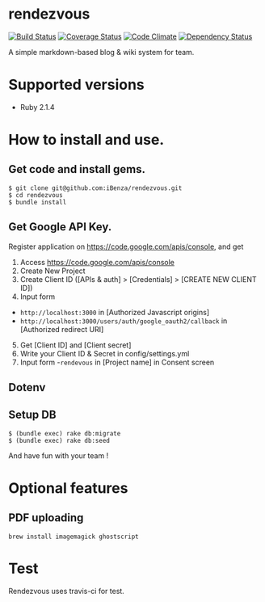 rendezvous
==========

[![Build Status](https://travis-ci.org/iBenza/rendezvous.png)](https://travis-ci.org/iBenza/rendezvous)
[![Coverage Status](https://coveralls.io/repos/iBenza/rendezvous/badge.png)](https://coveralls.io/r/iBenza/rendezvous)
[![Code Climate](https://codeclimate.com/github/iBenza/rendezvous.png)](https://codeclimate.com/github/iBenza/rendezvous)
[![Dependency Status](https://gemnasium.com/iBenza/rendezvous.png)](https://gemnasium.com/iBenza/rendezvous)

A simple markdown-based blog & wiki system for team.


# Supported versions

- Ruby 2.1.4

# How to install and use.

## Get code and install gems.

```
$ git clone git@github.com:iBenza/rendezvous.git
$ cd rendezvous
$ bundle install
```

## Get Google API Key.

Register application on https://code.google.com/apis/console,
and get

1. Access https://code.google.com/apis/console
2. Create New Project
3. Create Client ID ([APIs & auth] > [Credentials] > [CREATE NEW CLIENT ID])
4. Input form
  - `http://localhost:3000` in [Authorized Javascript origins]
  - `http://localhost:3000/users/auth/google_oauth2/callback` in [Authorized redirect URI]
5. Get [Client ID] and [Client secret]
6. Write your Client ID & Secret in config/settings.yml
7. Input form
  -`rendevous` in [Project name] in Consent screen


## Dotenv


## Setup DB

```
$ (bundle exec) rake db:migrate
$ (bundle exec) rake db:seed
```
And have fun with your team !


# Optional features

## PDF uploading

```
brew install imagemagick ghostscript
```



# Test

Rendezvous uses travis-ci for test.
